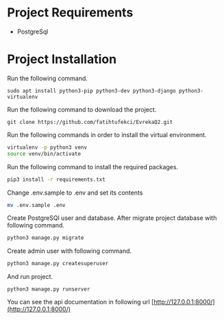 # Project Requirements
- PostgreSql

# Project Installation
Run the following command.
```
sudo apt install python3-pip python3-dev python3-django python3-virtualenv
```

Run the following command to download the project.

```
git clone https://github.com/fatihtufekci/EvrekaQ2.git
```

Run the following commands in order to install the virtual environment.
```sh
virtualenv -p python3 venv
source venv/bin/activate
```

Run the following command to install the required packages.

```sh
pip3 install -r requirements.txt 
```

Change .env.sample to .env and set its contents
```sh
mv .env.sample .env
```

Create PostgreSQl user and database. After migrate project database with following command.

```sh
python3 manage.py migrate
```

Create admin user with following command.

```sh
python3 manage.py createsuperuser
```

And run project.
```
python3 manage.py runserver
```

You can see the api documentation in following url
[http://127.0.0.1:8000/](http://127.0.0.1:8000/)